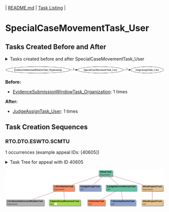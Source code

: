 | [README.md](/README.md) | [Task Listing](tasklist.md) |

# SpecialCaseMovementTask_User

## Tasks Created Before and After

<details><summary>Tasks created before and after SpecialCaseMovementTask_User</summary>

```
digraph G {
rankdir="LR";
"SpecialCaseMovementTask_User" -> "JudgeAssignTask_User" [label=1]
"EvidenceSubmissionWindowTask_Organization" -> "SpecialCaseMovementTask_User" [label=1]
}
```
</details>

![SpecialCaseMovementTask_User](dot/SpecialCaseMovementTask_User.dot.png)

**Before:**

   * [EvidenceSubmissionWindowTask_Organization](EvidenceSubmissionWindowTask_Organization.md): 1 times

**After:**

   * [JudgeAssignTask_User](JudgeAssignTask_User.md): 1 times

## Task Creation Sequences

### RTO.DTO.ESWTO.SCMTU

1 occurrences (example appeal IDs: [40605])

<details><summary>Task Tree for appeal with ID 40605</summary>

```
@startuml
skinparam {
  ObjectBorderColor #555
  ObjectBorderThickness 0
  ObjectFontStyle bold
  ObjectFontSize 14
  ObjectAttributeFontColor #333
  ObjectAttributeFontSize 12
}
  object 0.RootTask #66c2a5 {
Organization
}
  object 1.DistributionTask #fc8d62 {
Organization
}
  object 2.EvidenceSubmissionWindowTask #b3b3b3 {
Organization
}
  object 3.SpecialCaseMovementTask #a6d854 {
User  <back:white>    </back>
}
  object 4.JudgeAssignTask #8da0cb {
User
}
  object 5.JudgeDecisionReviewTask #66c2a5 {
User
}
  object 6.AttorneyTask #fc8d62 {
User
}
  object 7.AttorneyRewriteTask #8da0cb {
User
}
  object 8.BvaDispatchTask #e5c494 {
Organization
}
  object 9.BvaDispatchTask #e5c494 {
User
}
0.RootTask -- 1.DistributionTask
1.DistributionTask -- 2.EvidenceSubmissionWindowTask
1.DistributionTask -- 3.SpecialCaseMovementTask
0.RootTask -- 4.JudgeAssignTask
0.RootTask -- 5.JudgeDecisionReviewTask
5.JudgeDecisionReviewTask -- 6.AttorneyTask
5.JudgeDecisionReviewTask -- 7.AttorneyRewriteTask
0.RootTask -- 8.BvaDispatchTask
8.BvaDispatchTask -- 9.BvaDispatchTask
@enduml
```
</details>

![RTO.DTO.ESWTO.SCMTU-40605](uml/RTO.DTO.ESWTO.SCMTU-40605.png)

